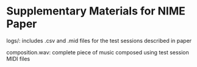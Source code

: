  # Supplementary Materials for NIME Paper
 
logs/: includes .csv and .mid files for the test sessions described in paper

composition.wav: complete piece of music composed using test session MIDI files                                            

